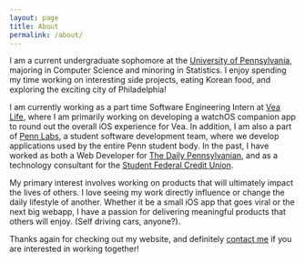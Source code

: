 ```yaml
---
layout: page
title: About
permalink: /about/
---
```


I am a current undergraduate sophomore at the [University of Pennsylvania](http://www.upenn.edu/), majoring in Computer Science and minoring in Statistics. I enjoy spending my time working on interesting side projects, eating Korean food, and exploring the exciting city of Philadelphia!

I am currently working as a part time Software Engineering Intern at [Vea Life](http://www.vealife.com/), where I am primarily working on developing a watchOS companion app to round out the overall iOS experience for Vea. In addition, I am also a part of [Penn Labs](http://pennlabs.org/), a student software development team, where we develop applications used by the entire Penn student body. In the past, I have worked as both a Web Developer for [The Daily Pennsylvanian](http://www.thedp.com/), and as a technology consultant for the [Student Federal Credit Union](https://www.upennsfcu.org/). 

My primary interest involves working on products that will ultimately impact the lives of others. I love seeing my work directly influence or change the daily lifestyle of another. Whether it be a small iOS app that goes viral or the next big webapp, I have a passion for delivering meaningful products that others will enjoy. (Self driving cars, anyone?).

Thanks again for checking out my website, and definitely [contact me](mailto:gaoj@seas.upenn.edu) if you are interested in working together!

